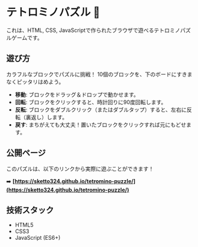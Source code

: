 # テトロミノパズル 🧩

これは、HTML, CSS, JavaScriptで作られたブラウザで遊べるテトロミノパズルゲームです。

## 遊び方

カラフルなブロックでパズルに挑戦！
10個のブロックを、下のボードにすきまなくピッタリはめよう。

-   **移動**: ブロックをドラッグ＆ドロップで動かせます。
-   **回転**: ブロックをクリックすると、時計回りに90度回転します。
-   **反転**: ブロックをダブルクリック（またはダブルタップ）すると、左右に反転（裏返し）します。
-   **戻す**: まちがえても大丈夫！置いたブロックをクリックすれば元にもどせます。

## 公開ページ

このパズルは、以下のリンクから実際に遊ぶことができます！

➡️ **[https://sketto324.github.io/tetromino-puzzle/](https://sketto324.github.io/tetromino-puzzle/)**

## 技術スタック

-   HTML5
-   CSS3
-   JavaScript (ES6+)
